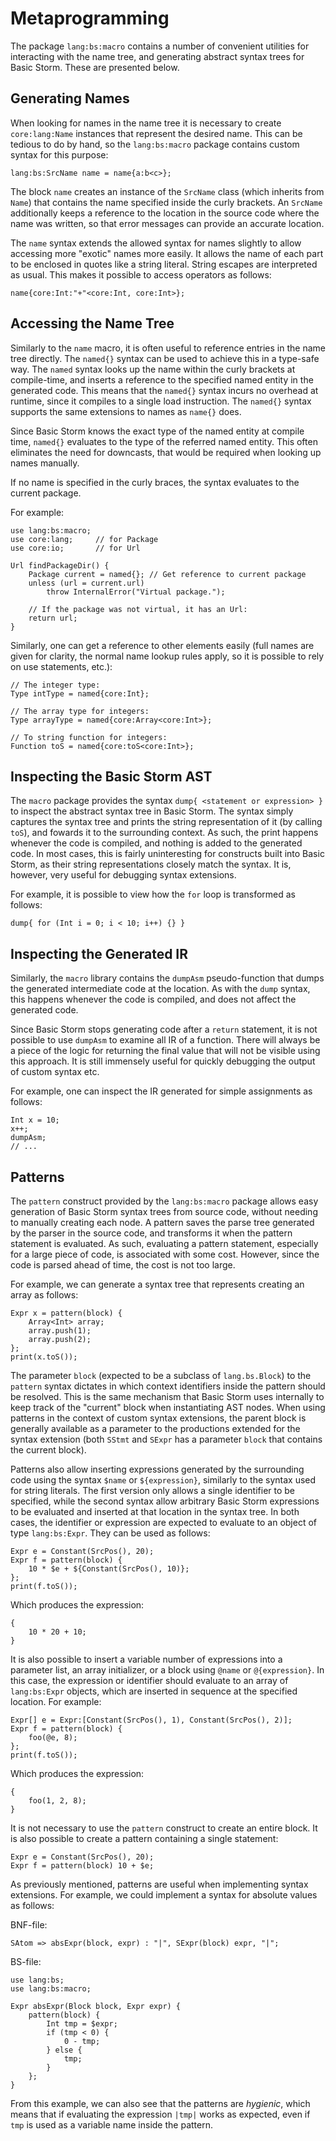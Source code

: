 Metaprogramming
=================

The package `lang:bs:macro` contains a number of convenient utilities for interacting with the name
tree, and generating abstract syntax trees for Basic Storm. These are presented below.


Generating Names
----------------

When looking for names in the name tree it is necessary to create `core:lang:Name` instances that
represent the desired name. This can be tedious to do by hand, so the `lang:bs:macro` package
contains custom syntax for this purpose:

```bsstmt:use=lang.bs.macro
lang:bs:SrcName name = name{a:b<c>};
```

The block `name` creates an instance of the `SrcName` class (which inherits from `Name`) that
contains the name specified inside the curly brackets. An `SrcName` additionally keeps a reference
to the location in the source code where the name was written, so that error messages can provide an
accurate location.

The `name` syntax extends the allowed syntax for names slightly to allow accessing more "exotic"
names more easily. It allows the name of each part to be enclosed in quotes like a string literal.
String escapes are interpreted as usual. This makes it possible to access operators as follows:

```bsstmt:use=lang.bs.macro
name{core:Int:"+"<core:Int, core:Int>};
```


Accessing the Name Tree
-----------------------

Similarly to the `name` macro, it is often useful to reference entries in the name tree directly.
The `named{}` syntax can be used to achieve this in a type-safe way. The `named` syntax looks up the
name within the curly brackets at compile-time, and inserts a reference to the specified named
entity in the generated code. This means that the `named{}` syntax incurs no overhead at runtime,
since it compiles to a single load instruction. The `named{}` syntax supports the same extensions to
names as `name{}` does.

Since Basic Storm knows the exact type of the named entity at compile time, `named{}` evaluates to
the type of the referred named entity. This often eliminates the need for downcasts, that would be
required when looking up names manually.

If no name is specified in the curly braces, the syntax evaluates to the current package.

For example:

```bs
use lang:bs:macro;
use core:lang;     // for Package
use core:io;       // for Url

Url findPackageDir() {
    Package current = named{}; // Get reference to current package
    unless (url = current.url)
        throw InternalError("Virtual package.");

    // If the package was not virtual, it has an Url:
    return url;
}
```

Similarly, one can get a reference to other elements easily (full names are given for clarity, the
normal name lookup rules apply, so it is possible to rely on use statements, etc.):

```bsstmt:use=lang.bs.macro
// The integer type:
Type intType = named{core:Int};

// The array type for integers:
Type arrayType = named{core:Array<core:Int>};

// To string function for integers:
Function toS = named{core:toS<core:Int>};
```


Inspecting the Basic Storm AST
------------------------------

The `macro` package provides the syntax `dump{ <statement or expression> }` to inspect the abstract
syntax tree in Basic Storm. The syntax simply captures the syntax tree and prints the string
representation of it (by calling `toS`), and fowards it to the surrounding context. As such, the
print happens whenever the code is compiled, and nothing is added to the generated code. In most
cases, this is fairly uninteresting for constructs built into Basic Storm, as their string
representations closely match the syntax. It is, however, very useful for debugging syntax
extensions.

For example, it is possible to view how the `for` loop is transformed as follows:

```bsstmt:use=lang.bs.macro
dump{ for (Int i = 0; i < 10; i++) {} }
```


Inspecting the Generated IR
---------------------------

Similarly, the `macro` library contains the `dumpAsm` pseudo-function that dumps the generated
intermediate code at the location. As with the `dump` syntax, this happens whenever the code is
compiled, and does not affect the generated code.

Since Basic Storm stops generating code after a `return` statement, it is not possible to use
`dumpAsm` to examine all IR of a function. There will always be a piece of the logic for returning
the final value that will not be visible using this approach. It is still immensely useful for
quickly debugging the output of custom syntax etc.

For example, one can inspect the IR generated for simple assignments as follows:

```bsstmt:use=lang.bs.macro
Int x = 10;
x++;
dumpAsm;
// ...
```


Patterns
--------

The `pattern` construct provided by the `lang:bs:macro` package allows easy generation of Basic
Storm syntax trees from source code, without needing to manually creating each node. A pattern saves
the parse tree generated by the parser in the source code, and transforms it when the pattern
statement is evaluated. As such, evaluating a pattern statement, especially for a large piece of
code, is associated with some cost. However, since the code is parsed ahead of time, the cost is not
too large.

For example, we can generate a syntax tree that represents creating an array as follows:

```bsstmt:use=lang.bs.macro
Expr x = pattern(block) {
	Array<Int> array;
	array.push(1);
	array.push(2);
};
print(x.toS());
```

The parameter `block` (expected to be a subclass of `lang.bs.Block`) to the `pattern` syntax
dictates in which context identifiers inside the pattern should be resolved. This is the same
mechanism that Basic Storm uses internally to keep track of the "current" block when instantiating
AST nodes. When using patterns in the context of custom syntax extensions, the parent block is
generally available as a parameter to the productions extended for the syntax extension (both
`SStmt` and `SExpr` has a parameter `block` that contains the current block).


Patterns also allow inserting expressions generated by the surrounding code using the syntax `$name`
or `${expression}`, similarly to the syntax used for string literals. The first version only allows
a single identifier to be specified, while the second syntax allow arbitrary Basic Storm expressions
to be evaluated and inserted at that location in the syntax tree. In both cases, the identifier or
expression are expected to evaluate to an object of type `lang:bs:Expr`. They can be used as follows:

```bsstmt:use=lang.bs.macro
Expr e = Constant(SrcPos(), 20);
Expr f = pattern(block) {
	10 * $e + ${Constant(SrcPos(), 10)};
};
print(f.toS());
```

Which produces the expression:

```bsstmt
{
	10 * 20 + 10;
}
```

It is also possible to insert a variable number of expressions into a parameter list, an array
initializer, or a block using `@name` or `@{expression}`. In this case, the expression or identifier
should evaluate to an array of `lang:bs:Expr` objects, which are inserted in sequence at the
specified location. For example:

```bsstmt:use=lang.bs.macro
Expr[] e = Expr:[Constant(SrcPos(), 1), Constant(SrcPos(), 2)];
Expr f = pattern(block) {
	foo(@e, 8);
};
print(f.toS());
```

Which produces the expression:

```bsstmt
{
	foo(1, 2, 8);
}
```

It is not necessary to use the `pattern` construct to create an entire block. It is also possible to
create a pattern containing a single statement:

```bsstmt:use=lang.bs.macro
Expr e = Constant(SrcPos(), 20);
Expr f = pattern(block) 10 + $e;
```

As previously mentioned, patterns are useful when implementing syntax extensions. For example, we
could implement a syntax for absolute values as follows:

BNF-file:
```bnf
SAtom => absExpr(block, expr) : "|", SExpr(block) expr, "|";
```

BS-file:
```bs
use lang:bs;
use lang:bs:macro;

Expr absExpr(Block block, Expr expr) {
	pattern(block) {
		Int tmp = $expr;
		if (tmp < 0) {
			0 - tmp;
		} else {
			tmp;
		}
	};
}
```

From this example, we can also see that the patterns are *hygienic*, which means that if evaluating
the expression `|tmp|` works as expected, even if `tmp` is used as a variable name inside the
pattern.
